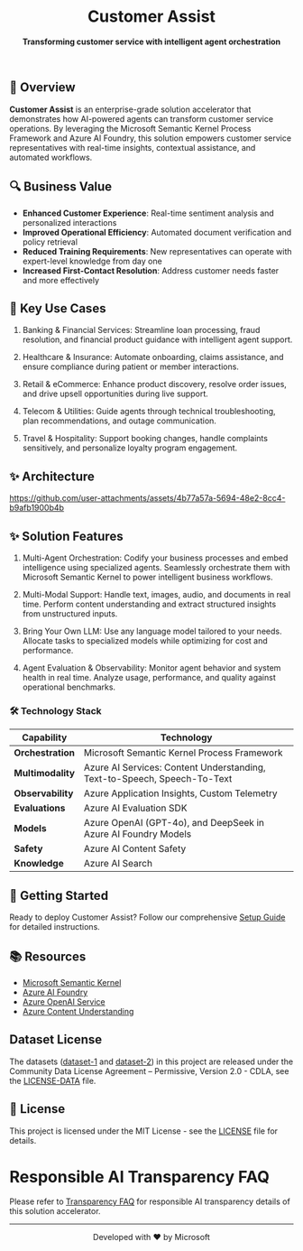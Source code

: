 <div align="center">
  <h1>
    Customer Assist
  </h1>
  <p><strong>Transforming customer service with intelligent agent orchestration</strong></p>
  <br>
</div>

## 🚀 Overview

**Customer Assist** is an enterprise-grade solution accelerator that demonstrates how AI-powered agents can transform customer service operations. By leveraging the Microsoft Semantic Kernel Process Framework and Azure AI Foundry, this solution empowers customer service representatives with real-time insights, contextual assistance, and automated workflows.

## 🔍 Business Value

- **Enhanced Customer Experience**: Real-time sentiment analysis and personalized interactions
- **Improved Operational Efficiency**: Automated document verification and policy retrieval
- **Reduced Training Requirements**: New representatives can operate with expert-level knowledge from day one
- **Increased First-Contact Resolution**: Address customer needs faster and more effectively

## 💼 Key Use Cases

1. Banking & Financial Services: 
Streamline loan processing, fraud resolution, and financial product guidance with intelligent agent support.

2. Healthcare & Insurance:
Automate onboarding, claims assistance, and ensure compliance during patient or member interactions.

3. Retail & eCommerce: 
Enhance product discovery, resolve order issues, and drive upsell opportunities during live support.

4. Telecom & Utilities:
Guide agents through technical troubleshooting, plan recommendations, and outage communication.

5. Travel & Hospitality:
Support booking changes, handle complaints sensitively, and personalize loyalty program engagement.

## ✨ Architecture

https://github.com/user-attachments/assets/4b77a57a-5694-48e2-8cc4-b9afb1900b4b

## ✨ Solution Features


1. Multi-Agent Orchestration:
Codify your business processes and embed intelligence using specialized agents. Seamlessly orchestrate them with Microsoft Semantic Kernel to power intelligent business workflows.

2. Multi-Modal Support:
Handle text, images, audio, and documents in real time. Perform content understanding and extract structured insights from unstructured inputs.

3. Bring Your Own LLM:
Use any language model tailored to your needs. Allocate tasks to specialized models while optimizing for cost and performance.

4. Agent Evaluation & Observability:
Monitor agent behavior and system health in real time. Analyze usage, performance, and quality against operational benchmarks.


### 🛠️ Technology Stack

| Capability | Technology |
|------------|------------|
| **Orchestration** | Microsoft Semantic Kernel Process Framework |
| **Multimodality** | Azure AI Services: Content Understanding, Text-to-Speech, Speech-To-Text  |
| **Observability** | Azure Application Insights, Custom Telemetry |
| **Evaluations** | Azure AI Evaluation SDK |
| **Models** | Azure OpenAI (GPT-4o), and DeepSeek in Azure AI Foundry Models |
| **Safety** | Azure AI Content Safety |
| **Knowledge** | Azure AI Search |



## 🔧 Getting Started

Ready to deploy Customer Assist? Follow our comprehensive [Setup Guide](src/solution_accelerators/customer_assist/SETUP.md) for detailed instructions.


## 📚 Resources

- [Microsoft Semantic Kernel](https://github.com/microsoft/semantic-kernel)
- [Azure AI Foundry](https://ai.azure.com/)
- [Azure OpenAI Service](https://learn.microsoft.com/en-us/azure/ai-services/openai/)
- [Azure Content Understanding](https://learn.microsoft.com/en-us/azure/ai-services/content-understanding/)

## Dataset License

The datasets ([dataset-1](src/solution_accelerators/customer_assist/data) and [dataset-2](src/solution_accelerators/customer_assist/conversation_simulator/data/)) in this project are released under the Community Data License Agreement – Permissive, Version 2.0 - CDLA, see the [LICENSE-DATA](LICENSE-DATA.md) file.

## 📄 License

This project is licensed under the MIT License - see the [LICENSE](LICENSE) file for details.

# Responsible AI Transparency FAQ
Please refer to [Transparency FAQ](TRANSPARENCY-FAQ.md) for responsible AI transparency details of this solution accelerator.

---

<div align="center">
  <p>Developed with ❤️ by Microsoft</p>
</div>

